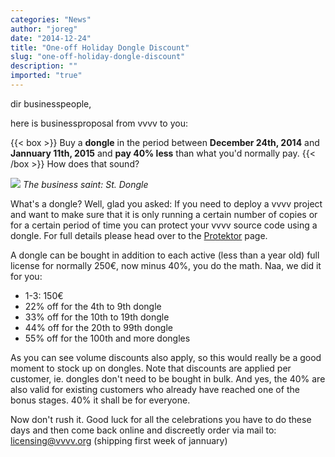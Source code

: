 ```yaml
---
categories: "News"
author: "joreg"
date: "2014-12-24"
title: "One-off Holiday Dongle Discount"
slug: "one-off-holiday-dongle-discount"
description: ""
imported: "true"
---
```



dir businesspeople,

here is businessproposal from vvvv to you: 

{{< box >}}
Buy a **dongle** in the period between **December 24th, 2014** and **Jannuary 11th, 2015** 
and **pay 40% less** than what you'd normally pay. {{< /box >}}
How does that sound?

![](dongle_1.png)
*The business saint: St. Dongle*

What's a dongle? Well, glad you asked: If you need to deploy a vvvv project and want to make sure that it is only running a certain number of copies or for a certain period of time you can protect your vvvv source code using a dongle. For full details please head over to the [Protektor](https://betadocs.vvvv.org/using-vvvv/protektor.html) page. 

A dongle can be bought in addition to each active (less than a year old) full license for normally 250€, now minus 40%, you do the math. Naa, we did it for you:

* 1-3: 150€
* 22% off for the 4th to 9th dongle
* 33% off for the 10th to 19th dongle
* 44% off for the 20th to 99th dongle
* 55% off for the 100th and more dongles

As you can see volume discounts also apply, so this would really be a good moment to stock up on dongles. Note that discounts are applied per customer, ie. dongles don't need to be bought in bulk. And yes, the 40% are also valid for existing customers who already have reached one of the bonus stages. 40% it shall be for everyone. 

Now don't rush it. Good luck for all the celebrations you have to do these days and then come back online and discreetly order via mail to: licensing@vvvv.org 
(shipping first week of jannuary)
